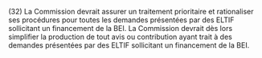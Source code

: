 (32) La Commission devrait assurer un traitement prioritaire et rationaliser ses procédures pour toutes les demandes présentées par des ELTIF sollicitant un financement de la BEI. La Commission devrait dès lors simplifier la production de tout avis ou contribution ayant trait à des demandes présentées par des ELTIF sollicitant un financement de la BEI.